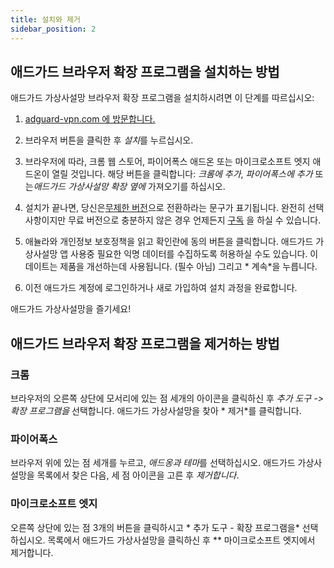 ```yaml
---
title: 설치와 제거
sidebar_position: 2
---
```


## 애드가드 브라우저 확장 프로그램을 설치하는 방법

애드가드 가상사설망 브라우저 확장 프로그램을 설치하시려면 이 단계를 따르십시오:

1. [adguard-vpn.com 에 방문합니다.](https://adguard-vpn.com/browser-extension/overview.html)

2. 브라우저 버튼을 클릭한 후 *설치*를 누르십시오.

3. 브라우저에 따라, 크롬 웹 스토어, 파이어폭스 애드온 또는 마이크로소프트 엣지 애드온이 열릴 것입니다. 해당 버튼을 클릭합니다: *크롬에 추가*, *파이어폭스에 추가* 또는*애드가드 가상사설망 확장 옆에* 가져오기를 하십시오.

4. 설치가 끝나면, 당신은[무제한 버전](https://adguard-vpn.com/thankyou.html)으로 전환하라는 문구가 표기됩니다. 완전히 선택 사항이지만 무료 버전으로 충분하지 않은 경우 언제든지 [구독](/general/subscription.md) 을 하실 수 있습니다.

4. 애뉼라와 개인정보 보호정책을 읽고 확인란에 동의 버튼을 클릭합니다. 애드가드 가상사설망 앱 사용중 필요한 익명 데이터를 수집하도록 허용하실 수도 있습니다. 이 데이트는 제품을 개선하는데 사용됩니다. (필수 아님) 그리고 * 계속*을 누릅니다.

5. 이전 애드가드 계정에 로그인하거나 새로 가입하여 설치 과정을 완료합니다.

애드가드 가상사설망을 즐기세요!

## 애드가드 브라우저 확장 프로그램을 제거하는 방법

### 크롬

브라우저의 오른쪽 상단에 모서리에 있는 점 세개의 아이콘을 클릭하신 후 *추가 도구 -> 확장 프로그램을* 선택합니다. 애드가드 가상사설망을 찾아 * 제거*를 클릭합니다.

### 파이어폭스

브라우저 위에 있는 점 세개를 누르고, *애드옹과 테마*를 선택하십시오. 애드가드 가상사설망을 목록에서 찾은 다음, 세 점 아이콘을 고른 후 *제거합니다*.

### 마이크로소프트 엣지

오른쪽 상단에 있는 점 3개의 버튼을 클릭하시고 * 추가 도구 - 확장 프로그램을* 선택하십시오. 목록에서 애드가드 가상사설망을 클릭하신 후 ** 마이크로소프트 엣지에서 제거합니다.